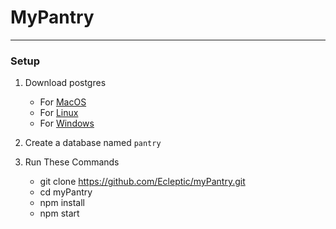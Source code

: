 # MyPantry
------

### Setup

1) Download postgres
    * For [MacOS](https://postgresapp.com/)
    * For [Linux](https://www.postgresql.org/download/linux/)
    * For [Windows](https://www.postgresql.org/download/windows/)

2) Create a database named `pantry`

3) Run These Commands
    * git clone https://github.com/Ecleptic/myPantry.git
    * cd myPantry
    * npm install
    * npm start